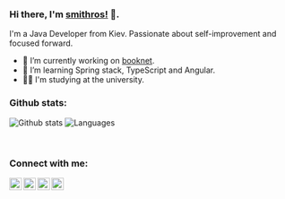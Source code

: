 ### Hi there, I'm [smithros!](https://github.com/smithros) 👋. 

I'm a Java Developer from Kiev. Passionate about self-improvement and focused forward.
- 🔭 I’m currently working on [booknet](https://github.com/smithros/booknet).
- 🌱 I’m learning Spring stack, TypeScript and Angular.
- 🤹🏽 I'm studying at the university.

### Github stats:
![Github stats](https://github-readme-stats.vercel.app/api?username=smithros&theme=radical&show_icons=true)
![Languages](https://github-readme-stats.vercel.app/api/top-langs/?username=smithros&theme=radical&layout=compact)

<br />

### Connect with me:
[<img align="left" alt="smithros | LinkedIn" width="22px" src="https://cdn.jsdelivr.net/npm/simple-icons@v3/icons/linkedin.svg" />][linkedin]
[<img align="left" alt="smithros | Instagram" width="22px" src="https://cdn.jsdelivr.net/npm/simple-icons@v3/icons/instagram.svg" />][instagram]
[<img align="left" alt="smithros | Gmail" width="22px" src="https://cdn.jsdelivr.net/npm/simple-icons@v3/icons/gmail.svg" />][gmail]
[<img align="left" alt="smithros | Telegram" width="22px" src="https://cdn.jsdelivr.net/npm/simple-icons@v3/icons/telegram.svg" />][telegram]
 
[gmail]: mailto:kovalr2000@gmail.com
[linkedin]: https://www.linkedin.com/in/smithros
[instagram]: https://www.instagram.com/_smithr_
[telegram]: https://t.me/smith_27
